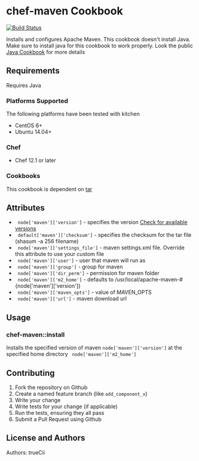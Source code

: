 # chef-maven Cookbook

[![Build Status](https://travis-ci.org/trueCii/chef-maven.svg?branch=master)](https://travis-ci.org/trueCii/chef-maven)

Installs and configures Apache Maven. This cookbook doesn't install Java. Make sure to install java for this cookbook to work properly. Look the public [Java Cookbook](https://supermarket.chef.io/cookbooks/java) for more details

## Requirements

Requires Java

### Platforms Supported

The following platforms have been tested with kitchen

- CentOS 6+
- Ubuntu 14.04+

### Chef

- Chef 12.1 or later

### Cookbooks

This cookbook is dependent on [tar](https://supermarket.chef.io/cookbooks/tar)

## Attributes

- ` node['maven']['version']` - specifies the version [Check for available versions](https://maven.apache.org/download.cgi)
- ` default['maven']['checksum']` - specifies the checksum for the tar file (shasum -a 256 filename)
- ` node['maven']['settings_file']` - maven settings.xml file. Override this attribute to use your custom file
- ` node['maven']['user']` - user that maven will run as
- ` node['maven']['group']` - group for maven
- ` node['maven']['dir_perm']` - permission for maven folder
- ` node['maven']['m2_home']` - defaults to /usr/local/apache-maven-#{node['maven']['version']}
- ` node['maven']['maven_opts']` - value of MAVEN_OPTS
- ` node['maven']['url']` - maven download url

## Usage

### chef-maven::install

Installs the specified version of maven `node['maven']['version']` at the specified home directory ` node['maven']['m2_home']`

## Contributing

1. Fork the repository on Github
2. Create a named feature branch (like `add_component_x`)
3. Write your change
4. Write tests for your change (if applicable)
5. Run the tests, ensuring they all pass
6. Submit a Pull Request using Github

## License and Authors

Authors: trueCii
